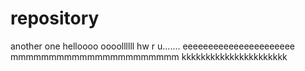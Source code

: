 # repository
another one
helloooo oooollllll hw r u.......
eeeeeeeeeeeeeeeeeeeeee
mmmmmmmmmmmmmmmmmmmmmm
kkkkkkkkkkkkkkkkkkkkkk
